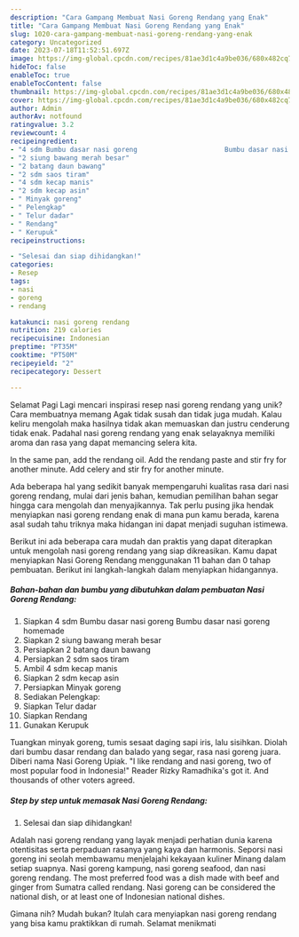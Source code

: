 ```yaml
---
description: "Cara Gampang Membuat Nasi Goreng Rendang yang Enak"
title: "Cara Gampang Membuat Nasi Goreng Rendang yang Enak"
slug: 1020-cara-gampang-membuat-nasi-goreng-rendang-yang-enak
category: Uncategorized
date: 2023-07-18T11:52:51.697Z
image: https://img-global.cpcdn.com/recipes/81ae3d1c4a9be036/680x482cq70/nasi-goreng-rendang-foto-resep-utama.jpg
hideToc: false
enableToc: true
enableTocContent: false
thumbnail: https://img-global.cpcdn.com/recipes/81ae3d1c4a9be036/680x482cq70/nasi-goreng-rendang-foto-resep-utama.jpg
cover: https://img-global.cpcdn.com/recipes/81ae3d1c4a9be036/680x482cq70/nasi-goreng-rendang-foto-resep-utama.jpg
author: Admin
authorAv: notfound
ratingvalue: 3.2
reviewcount: 4
recipeingredient:
- "4 sdm Bumbu dasar nasi goreng                      Bumbu dasar nasi goreng homemade"
- "2 siung bawang merah besar"
- "2 batang daun bawang"
- "2 sdm saos tiram"
- "4 sdm kecap manis"
- "2 sdm kecap asin"
- " Minyak goreng"
- " Pelengkap"
- " Telur dadar"
- " Rendang"
- " Kerupuk"
recipeinstructions:

- "Selesai dan siap dihidangkan!"
categories:
- Resep
tags:
- nasi
- goreng
- rendang

katakunci: nasi goreng rendang 
nutrition: 219 calories
recipecuisine: Indonesian
preptime: "PT35M"
cooktime: "PT50M"
recipeyield: "2"
recipecategory: Dessert

---
```



Selamat Pagi Lagi mencari inspirasi resep nasi goreng rendang yang unik? Cara membuatnya memang Agak tidak susah dan tidak juga mudah. Kalau keliru mengolah maka hasilnya tidak akan memuaskan dan justru cenderung tidak enak. Padahal nasi goreng rendang yang enak selayaknya memiliki aroma dan rasa yang dapat memancing selera kita.


In the same pan, add the rendang oil. Add the rendang paste and stir fry for another minute. Add celery and stir fry for another minute.

Ada beberapa hal yang sedikit banyak mempengaruhi kualitas rasa dari nasi goreng rendang, mulai dari jenis bahan, kemudian pemilihan bahan segar hingga cara mengolah dan menyajikannya. Tak perlu pusing jika hendak menyiapkan nasi goreng rendang enak di mana pun kamu berada, karena asal sudah tahu triknya maka hidangan ini dapat menjadi suguhan istimewa.


Berikut ini ada beberapa cara mudah dan praktis yang dapat diterapkan untuk mengolah nasi goreng rendang yang siap dikreasikan. Kamu dapat menyiapkan Nasi Goreng Rendang menggunakan 11 bahan dan 0 tahap pembuatan. Berikut ini langkah-langkah dalam menyiapkan hidangannya.

<!--inarticleads1-->

##### Bahan-bahan dan bumbu yang dibutuhkan dalam pembuatan Nasi Goreng Rendang:

1. Siapkan 4 sdm Bumbu dasar nasi goreng                      Bumbu dasar nasi goreng homemade
1. Siapkan 2 siung bawang merah besar
1. Persiapkan 2 batang daun bawang
1. Persiapkan 2 sdm saos tiram
1. Ambil 4 sdm kecap manis
1. Siapkan 2 sdm kecap asin
1. Persiapkan  Minyak goreng
1. Sediakan  Pelengkap:
1. Siapkan  Telur dadar
1. Siapkan  Rendang
1. Gunakan  Kerupuk


Tuangkan minyak goreng, tumis sesaat daging sapi iris, lalu sisihkan. Diolah dari bumbu dasar rendang dan balado yang segar, rasa nasi goreng juara. Diberi nama Nasi Goreng Upiak. &#34;I like rendang and nasi goreng, two of most popular food in Indonesia!&#34; Reader Rizky Ramadhika&#39;s got it. And thousands of other voters agreed. 

<!--inarticleads2-->

##### Step by step untuk memasak Nasi Goreng Rendang:


1. Selesai dan siap dihidangkan!

Adalah nasi goreng rendang yang layak menjadi perhatian dunia karena otentisitas serta perpaduan rasanya yang kaya dan harmonis. Seporsi nasi goreng ini seolah membawamu menjelajahi kekayaan kuliner Minang dalam setiap suapnya. Nasi goreng kampung, nasi goreng seafood, dan nasi goreng rendang. The most preferred food was a dish made with beef and ginger from Sumatra called rendang. Nasi goreng can be considered the national dish, or at least one of Indonesian national dishes. 

Gimana nih? Mudah bukan? Itulah cara menyiapkan nasi goreng rendang yang bisa kamu praktikkan di rumah. Selamat menikmati
